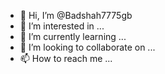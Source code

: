 - 👋 Hi, I’m @Badshah7775gb
- 👀 I’m interested in ...
- 🌱 I’m currently learning ...
- 💞️ I’m looking to collaborate on ...
- 📫 How to reach me ...

<!---
Badshah7775gb/Badshah7775gb is a ✨ special ✨ repository because its `README.md` (this file) appears on your GitHub profile.
You can click the Preview link to take a look at your changes.
--->
